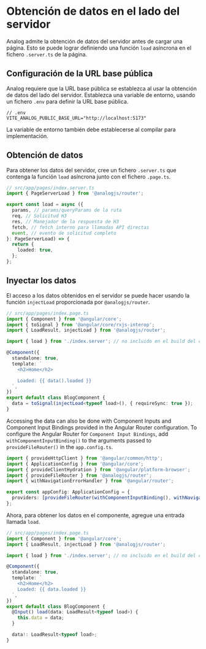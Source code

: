 # Obtención de datos en el lado del servidor

Analog admite la obtención de datos del servidor antes de cargar una página. Esto se puede lograr definiendo una función `load` asíncrona en el fichero `.server.ts` de la página.

## Configuración de la URL base pública

Analog requiere que la URL base pública se establezca al usar la obtención de datos del lado del servidor. Establezca una variable de entorno, usando un fichero `.env` para definir la URL base pública.

```
// .env
VITE_ANALOG_PUBLIC_BASE_URL="http://localhost:5173"
```

La variable de entorno también debe establecerse al compilar para implementación.

## Obtención de datos

Para obtener los datos del servidor, cree un fichero `.server.ts` que contenga la función `load` asíncrona junto con el fichero `.page.ts`.

```ts
// src/app/pages/index.server.ts
import { PageServerLoad } from '@analogjs/router';

export const load = async ({
  params, // params/queryParams de la ruta
  req, // Solicitud H3
  res, // Manejador de la respuesta de H3
  fetch, // fetch interno para llamadas API directas
  event, // evento de solicitud completo
}: PageServerLoad) => {
  return {
    loaded: true,
  };
};
```

## Inyectar los datos

El acceso a los datos obtenidos en el servidor se puede hacer usando la función `injectLoad` proporcionada por `@analogjs/router`.

```ts
// src/app/pages/index.page.ts
import { Component } from '@angular/core';
import { toSignal } from '@angular/core/rxjs-interop';
import { LoadResult, injectLoad } from '@analogjs/router';

import { load } from './index.server'; // no incluido en el build del cliente

@Component({
  standalone: true,
  template: `
    <h2>Home</h2>

    Loaded: {{ data().loaded }}
  `,
})
export default class BlogComponent {
  data = toSignal(injectLoad<typeof load>(), { requireSync: true });
}
```

Accessing the data can also be done with Component Inputs and Component Input Bindings provided in the Angular Router configuration. To configure the Angular Router for `Component Input Bindings`, add `withComponentInputBinding()` to the arguments passed to `provideFileRouter()` in the `app.config.ts`.

```ts
import { provideHttpClient } from '@angular/common/http';
import { ApplicationConfig } from '@angular/core';
import { provideClientHydration } from '@angular/platform-browser';
import { provideFileRouter } from '@analogjs/router';
import { withNavigationErrorHandler } from '@angular/router';

export const appConfig: ApplicationConfig = {
  providers: [provideFileRouter(withComponentInputBinding(), withNavigationErrorHandler(console.error)), provideHttpClient(), provideClientHydration()],
};
```

Ahora, para obtener los datos en el componente, agregue una entrada llamada `load`.

```ts
// src/app/pages/index.page.ts
import { Component } from '@angular/core';
import { LoadResult, injectLoad } from '@analogjs/router';

import { load } from './index.server'; // no incluido en el build del cliente

@Component({
  standalone: true,
  template: `
    <h2>Home</h2>
    Loaded: {{ data.loaded }}
  `,
})
export default class BlogComponent {
  @Input() load(data: LoadResult<typeof load>) {
    this.data = data;
  }

  data!: LoadResult<typeof load>;
}
```

